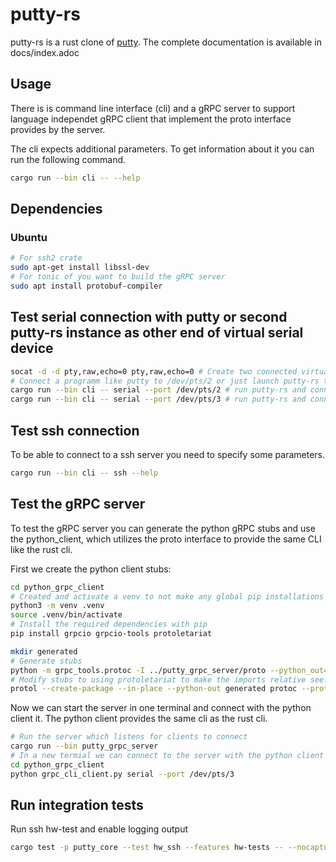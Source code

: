 # putty-rs

putty-rs is a rust clone of [putty](https://www.putty.org/).
The complete documentation is available in docs/index.adoc

## Usage

There is is command line interface (cli) and a gRPC server to support language independet gRPC client
that implement the proto interface provides by the server.

The cli expects additional parameters. To get information about it you can run the following command.

```bash
cargo run --bin cli -- --help
```

## Dependencies

### Ubuntu

```bash
# For ssh2 crate
sudo apt-get install libssl-dev
# For tonic of you want to build the gRPC server
sudo apt install protobuf-compiler
```

## Test serial connection with putty or second putty-rs instance as other end of virtual serial device

```bash
socat -d -d pty,raw,echo=0 pty,raw,echo=0 # Create two connected virtual serial devices e.g. /dev/pts/2 and /dev/pts/3
# Connect a programm like putty to /dev/pts/2 or just launch putty-rs twice
cargo run --bin cli -- serial --port /dev/pts/2 # run putty-rs and connect it to /dev/pts/2
cargo run --bin cli -- serial --port /dev/pts/3 # run putty-rs and connect it to /dev/pts/3
```

## Test ssh connection

To be able to connect to a ssh server you need to specify some parameters.

```bash
cargo run --bin cli -- ssh --help
```

## Test the gRPC server

To test the gRPC server you can generate the python gRPC stubs and use the python_client,
which utilizes the proto interface to provide the same CLI like the rust cli.

First we create the python client stubs:

```bash
cd python_grpc_client
# Created and activate a venv to not make any global pip installations
python3 -m venv .venv
source .venv/bin/activate
# Install the required dependencies with pip
pip install grpcio grpcio-tools protoletariat

mkdir generated
# Generate stubs
python -m grpc_tools.protoc -I ../putty_grpc_server/proto --python_out=generated --grpc_python_out=generated putty_interface.proto
# Modify stubs to using protoletariat to make the imports relative see: https://github.com/protocolbuffers/protobuf/issues/1491
protol --create-package --in-place --python-out generated protoc --proto-path=../putty_grpc_server/proto putty_interface.proto

```

Now we can start the server in one terminal and connect with the python client it.
The python client provides the same cli as the rust cli.

```bash
# Run the server which listens for clients to connect
cargo run --bin putty_grpc_server
# In a new termial we can connect to the server with the python client
cd python_grpc_client
python grpc_cli_client.py serial --port /dev/pts/3
```

## Run integration tests

Run ssh hw-test and enable logging output

```bash
cargo test -p putty_core --test hw_ssh --features hw-tests -- --nocapture
```
